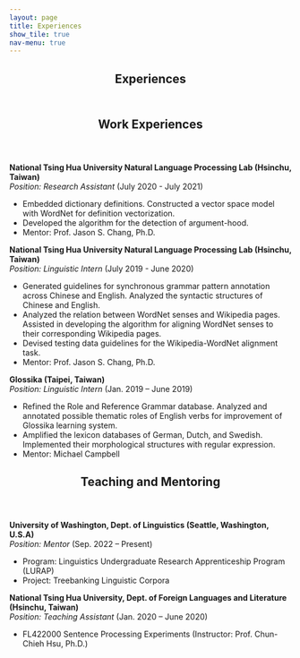```yaml
---
layout: page
title: Experiences
show_tile: true
nav-menu: true
---
```


<!-- Main -->
<div id="main" class="alt">
	
<!-- One -->	
<section id="one">
	<div class="inner">
		<header class="major">
			<h1>Experiences</h1>
		</header>
	</div>
</section>


<!-- Two -->
<section id="two">
	<div class="inner">
		<header class="major">
			<h2>Work Experiences</h2>
		</header>
		<p><b>National Tsing Hua University Natural Language Processing Lab (Hsinchu, Taiwan)</b><br><i>Position: Research Assistant</i> (July 2020 - July 2021)
			<ul>
				<li>Embedded dictionary definitions. Constructed a vector space model with WordNet for definition vectorization.</li>
				<li>Developed the algorithm for the detection of argument-hood.</li>
				<li>Mentor: Prof. Jason S. Chang, Ph.D.</li>
			</ul>
		</p>
		<p><b>National Tsing Hua University Natural Language Processing Lab (Hsinchu, Taiwan)</b><br><i>Position: Linguistic Intern</i> (July 2019 - June 2020)
			<ul>
				<li>Generated guidelines for synchronous grammar pattern annotation across Chinese and English. Analyzed the syntactic structures of Chinese and English.</li>
				<li>Analyzed the relation between WordNet senses and Wikipedia pages. Assisted in developing the algorithm for aligning WordNet senses to their corresponding Wikipedia pages.</li>
				<li>Devised testing data guidelines for the Wikipedia-WordNet alignment task.</li>
				<li>Mentor: Prof. Jason S. Chang, Ph.D.</li>
			</ul>
		</p>
		<p><b>Glossika (Taipei, Taiwan)</b><br><i>Position: Linguistic Intern</i> (Jan. 2019 – June 2019)
			<ul>
				<li>Refined the Role and Reference Grammar database. Analyzed and annotated possible thematic roles of English verbs for improvement of Glossika learning system.</li>
				<li>Amplified the lexicon databases of German, Dutch, and Swedish. Implemented their morphological structures with regular expression.</li>
				<li>Mentor: Michael Campbell</li>
			</ul>
		</p>
	</div>
</section>


<!-- Three -->
<section id="three">
	<div class="inner">
		<header class="major">
			<h2>Teaching and Mentoring</h2>
		</header>
		<p><b>University of Washington, Dept. of Linguistics (Seattle, Washington, U.S.A)</b><br><i>Position: Mentor</i> (Sep. 2022 – Present)
			<ul>
				<li>Program: Linguistics Undergraduate Research Apprenticeship Program (LURAP)</li>
				<li>Project: Treebanking Linguistic Corpora</li>
			</ul>
		</p>
		<p><b>National Tsing Hua University, Dept. of Foreign Languages and Literature (Hsinchu, Taiwan)</b><br><i>Position: Teaching Assistant</i> (Jan. 2020 – June 2020)
			<ul>
				<li>FL422000 Sentence Processing Experiments (Instructor: Prof. Chun-Chieh Hsu, Ph.D.)</li>
			</ul>
		</p>
	</div>
</section>
</div>
